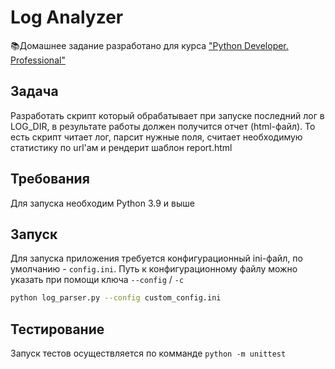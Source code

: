 # Log Analyzer

📚Домашнее задание разработано для курса ["Python Developer. Professional"](https://otus.ru/lessons/python-professional/?utm_source=github&utm_medium=free&utm_campaign=otus)

## Задача

Разработать скрипт который обрабатывает при запуске последний лог в LOG_DIR, в результате работы должен получится отчет (html-файл).
То есть скрипт читает лог, парсит нужные поля, считает необходимую
статистику по url'ам и рендерит шаблон report.html

## Требования

Для запуска необходим Python 3.9 и выше

## Запуск

Для запуска приложения требуется конфигурационный ini-файл, по умолчанию -  `config.ini`.
Путь к конфигурационному файлу можно указать при помощи ключа `--config` / `-c`

```bash
python log_parser.py --config custom_config.ini
```

## Тестирование

Запуск тестов осуществляется по комманде `python -m unittest`
